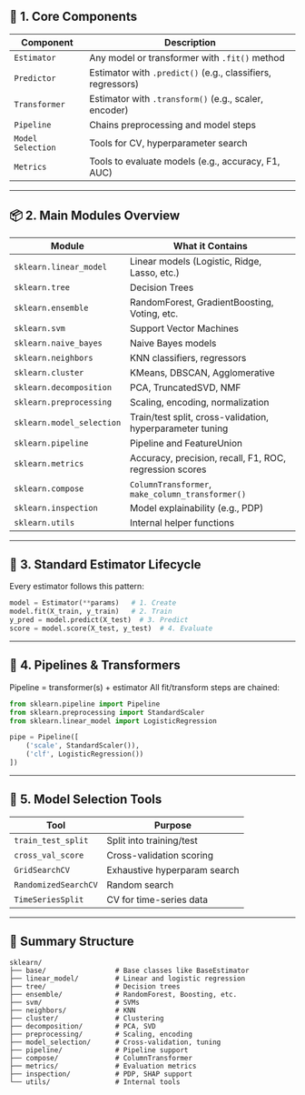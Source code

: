 ## 🔧 1. **Core Components**

| Component         | Description                                                 |
| ----------------- | ----------------------------------------------------------- |
| `Estimator`       | Any model or transformer with `.fit()` method               |
| `Predictor`       | Estimator with `.predict()` (e.g., classifiers, regressors) |
| `Transformer`     | Estimator with `.transform()` (e.g., scaler, encoder)       |
| `Pipeline`        | Chains preprocessing and model steps                        |
| `Model Selection` | Tools for CV, hyperparameter search                         |
| `Metrics`         | Tools to evaluate models (e.g., accuracy, F1, AUC)          |

---

## 📦 2. **Main Modules Overview**

| Module                    | What it Contains                                          |
| ------------------------- | --------------------------------------------------------- |
| `sklearn.linear_model`    | Linear models (Logistic, Ridge, Lasso, etc.)              |
| `sklearn.tree`            | Decision Trees                                            |
| `sklearn.ensemble`        | RandomForest, GradientBoosting, Voting, etc.              |
| `sklearn.svm`             | Support Vector Machines                                   |
| `sklearn.naive_bayes`     | Naive Bayes models                                        |
| `sklearn.neighbors`       | KNN classifiers, regressors                               |
| `sklearn.cluster`         | KMeans, DBSCAN, Agglomerative                             |
| `sklearn.decomposition`   | PCA, TruncatedSVD, NMF                                    |
| `sklearn.preprocessing`   | Scaling, encoding, normalization                          |
| `sklearn.model_selection` | Train/test split, cross-validation, hyperparameter tuning |
| `sklearn.pipeline`        | Pipeline and FeatureUnion                                 |
| `sklearn.metrics`         | Accuracy, precision, recall, F1, ROC, regression scores   |
| `sklearn.compose`         | `ColumnTransformer`, `make_column_transformer()`          |
| `sklearn.inspection`      | Model explainability (e.g., PDP)                          |
| `sklearn.utils`           | Internal helper functions                                 |

---

## 🔁 3. **Standard Estimator Lifecycle**

Every estimator follows this pattern:

```python
model = Estimator(**params)   # 1. Create
model.fit(X_train, y_train)   # 2. Train
y_pred = model.predict(X_test)  # 3. Predict
score = model.score(X_test, y_test)  # 4. Evaluate
```

---

## 🔄 4. **Pipelines & Transformers**

Pipeline = transformer(s) + estimator
All fit/transform steps are chained:

```python
from sklearn.pipeline import Pipeline
from sklearn.preprocessing import StandardScaler
from sklearn.linear_model import LogisticRegression

pipe = Pipeline([
    ('scale', StandardScaler()),
    ('clf', LogisticRegression())
])
```

---

## 🧪 5. **Model Selection Tools**

| Tool                 | Purpose                      |
| -------------------- | ---------------------------- |
| `train_test_split`   | Split into training/test     |
| `cross_val_score`    | Cross-validation scoring     |
| `GridSearchCV`       | Exhaustive hyperparam search |
| `RandomizedSearchCV` | Random search                |
| `TimeSeriesSplit`    | CV for time-series data      |

---

## 🧠 Summary Structure

```
sklearn/
├── base/                 # Base classes like BaseEstimator
├── linear_model/         # Linear and logistic regression
├── tree/                 # Decision trees
├── ensemble/             # RandomForest, Boosting, etc.
├── svm/                  # SVMs
├── neighbors/            # KNN
├── cluster/              # Clustering
├── decomposition/        # PCA, SVD
├── preprocessing/        # Scaling, encoding
├── model_selection/      # Cross-validation, tuning
├── pipeline/             # Pipeline support
├── compose/              # ColumnTransformer
├── metrics/              # Evaluation metrics
├── inspection/           # PDP, SHAP support
└── utils/                # Internal tools
```

